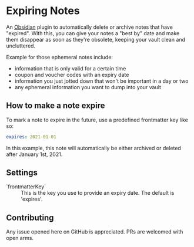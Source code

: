 # Expiring Notes

An [Obsidian](https://obsidian.md) plugin to automatically delete or archive notes that have "expired". With this, you can give your notes a "best by" date and make them disappear as soon as they're obsolete, keeping your vault clean and uncluttered.

Example for those ephemeral notes include:

- information that is only valid for a certain time
- coupon and voucher codes with an expiry date
- information you just jotted down that won't be important in a day or two
- any ephemeral information you want to dump into your vault

## How to make a note expire

To mark a note to expire in the future, use a predefined frontmatter key like so:

```yaml
expires: 2021-01-01
```

In this example, this note will automatically be either archived or deleted after January 1st, 2021.

## Settings

<dl>
  <dt>`frontmatterKey`</dt>
  <dd>This is the key you use to provide an expiry date. The default is 'expires'.</dd>
</dl>

## Contributing

Any issue opened here on GitHub is appreciated. PRs are welcomed with open arms.